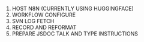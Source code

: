 1. HOST N8N (CURRENTLY USING HUGGINGFACE)
2. WORKFLOW CONFIGURE
3. SVN LOG FETCH
4. RECORD AND REFORMAT
5. PREPARE JSDOC TALK AND TYPE INSTRUCTIONS
